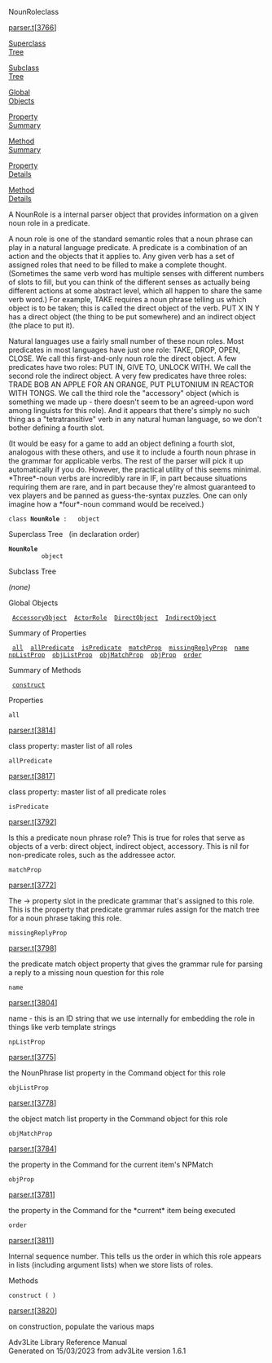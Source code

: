 ---
---
<span class="title">NounRole</span><span class="type">class</span>

[parser.t](../file/parser.t.html)\[[3766](../source/parser.t.html#3766)\]

[Superclass  
Tree](#_SuperClassTree_)

[Subclass  
Tree](#_SubClassTree_)

[Global  
Objects](#_ObjectSummary_)

[Property  
Summary](#_PropSummary_)

[Method  
Summary](#_MethodSummary_)

[Property  
Details](#_Properties_)

[Method  
Details](#_Methods_)

<div class="fdesc">

A NounRole is a internal parser object that provides information on a
given noun role in a predicate.

A noun role is one of the standard semantic roles that a noun phrase can
play in a natural language predicate. A predicate is a combination of an
action and the objects that it applies to. Any given verb has a set of
assigned roles that need to be filled to make a complete thought.
(Sometimes the same verb word has multiple senses with different numbers
of slots to fill, but you can think of the different senses as actually
being different actions at some abstract level, which all happen to
share the same verb word.) For example, TAKE requires a noun phrase
telling us which object is to be taken; this is called the direct object
of the verb. PUT X IN Y has a direct object (the thing to be put
somewhere) and an indirect object (the place to put it).

Natural languages use a fairly small number of these noun roles. Most
predicates in most languages have just one role: TAKE, DROP, OPEN,
CLOSE. We call this first-and-only noun role the direct object. A few
predicates have two roles: PUT IN, GIVE TO, UNLOCK WITH. We call the
second role the indirect object. A very few predicates have three roles:
TRADE BOB AN APPLE FOR AN ORANGE, PUT PLUTONIUM IN REACTOR WITH TONGS.
We call the third role the "accessory" object (which is something we
made up - there doesn't seem to be an agreed-upon word among linguists
for this role). And it appears that there's simply no such thing as a
"tetratransitive" verb in any natural human language, so we don't bother
defining a fourth slot.

(It would be easy for a game to add an object defining a fourth slot,
analogous with these others, and use it to include a fourth noun phrase
in the grammar for applicable verbs. The rest of the parser will pick it
up automatically if you do. However, the practical utility of this seems
minimal. \*Three\*-noun verbs are incredibly rare in IF, in part because
situations requiring them are rare, and in part because they're almost
guaranteed to vex players and be panned as guess-the-syntax puzzles. One
can only imagine how a \*four\*-noun command would be received.)

`class `**`NounRole`**` :   object`

</div>

<span id="_SuperClassTree_"></span>

<div class="mjhd">

<span class="hdln">Superclass Tree</span>   (in declaration order)

</div>

**`NounRole`**  
`         object`  
<span id="_SubClassTree_"></span>

<div class="mjhd">

<span class="hdln">Subclass Tree</span>  

</div>

*(none)* <span id="_ObjectSummary_"></span>

<div class="mjhd">

<span class="hdln">Global Objects</span>  

</div>

` `[`AccessoryObject`](../object/AccessoryObject.html)`  `[`ActorRole`](../object/ActorRole.html)`  `[`DirectObject`](../object/DirectObject.html)`  `[`IndirectObject`](../object/IndirectObject.html)`  `
<span id="_PropSummary_"></span>

<div class="mjhd">

<span class="hdln">Summary of Properties</span>  

</div>

` `[`all`](#all)`  `[`allPredicate`](#allPredicate)`  `[`isPredicate`](#isPredicate)`  `[`matchProp`](#matchProp)`  `[`missingReplyProp`](#missingReplyProp)`  `[`name`](#name)`  `[`npListProp`](#npListProp)`  `[`objListProp`](#objListProp)`  `[`objMatchProp`](#objMatchProp)`  `[`objProp`](#objProp)`  `[`order`](#order)`  `

<span id="_MethodSummary_"></span>

<div class="mjhd">

<span class="hdln">Summary of Methods</span>  

</div>

` `[`construct`](#construct)`  `

<span id="_Properties_"></span>

<div class="mjhd">

<span class="hdln">Properties</span>  

</div>

<span id="all"></span>

`all`

[parser.t](../file/parser.t.html)\[[3814](../source/parser.t.html#3814)\]

<div class="desc">

class property: master list of all roles

</div>

<span id="allPredicate"></span>

`allPredicate`

[parser.t](../file/parser.t.html)\[[3817](../source/parser.t.html#3817)\]

<div class="desc">

class property: master list of all predicate roles

</div>

<span id="isPredicate"></span>

`isPredicate`

[parser.t](../file/parser.t.html)\[[3792](../source/parser.t.html#3792)\]

<div class="desc">

Is this a predicate noun phrase role? This is true for roles that serve
as objects of a verb: direct object, indirect object, accessory. This is
nil for non-predicate roles, such as the addressee actor.

</div>

<span id="matchProp"></span>

`matchProp`

[parser.t](../file/parser.t.html)\[[3772](../source/parser.t.html#3772)\]

<div class="desc">

The -\> property slot in the predicate grammar that's assigned to this
role. This is the property that predicate grammar rules assign for the
match tree for a noun phrase taking this role.

</div>

<span id="missingReplyProp"></span>

`missingReplyProp`

[parser.t](../file/parser.t.html)\[[3798](../source/parser.t.html#3798)\]

<div class="desc">

the predicate match object property that gives the grammar rule for
parsing a reply to a missing noun question for this role

</div>

<span id="name"></span>

`name`

[parser.t](../file/parser.t.html)\[[3804](../source/parser.t.html#3804)\]

<div class="desc">

name - this is an ID string that we use internally for embedding the
role in things like verb template strings

</div>

<span id="npListProp"></span>

`npListProp`

[parser.t](../file/parser.t.html)\[[3775](../source/parser.t.html#3775)\]

<div class="desc">

the NounPhrase list property in the Command object for this role

</div>

<span id="objListProp"></span>

`objListProp`

[parser.t](../file/parser.t.html)\[[3778](../source/parser.t.html#3778)\]

<div class="desc">

the object match list property in the Command object for this role

</div>

<span id="objMatchProp"></span>

`objMatchProp`

[parser.t](../file/parser.t.html)\[[3784](../source/parser.t.html#3784)\]

<div class="desc">

the property in the Command for the current item's NPMatch

</div>

<span id="objProp"></span>

`objProp`

[parser.t](../file/parser.t.html)\[[3781](../source/parser.t.html#3781)\]

<div class="desc">

the property in the Command for the \*current\* item being executed

</div>

<span id="order"></span>

`order`

[parser.t](../file/parser.t.html)\[[3811](../source/parser.t.html#3811)\]

<div class="desc">

Internal sequence number. This tells us the order in which this role
appears in lists (including argument lists) when we store lists of
roles.

</div>

<span id="_Methods_"></span>

<div class="mjhd">

<span class="hdln">Methods</span>  

</div>

<span id="construct"></span>

`construct ( )`

[parser.t](../file/parser.t.html)\[[3820](../source/parser.t.html#3820)\]

<div class="desc">

on construction, populate the various maps

</div>

<div class="ftr">

Adv3Lite Library Reference Manual  
Generated on 15/03/2023 from adv3Lite version 1.6.1

</div>

